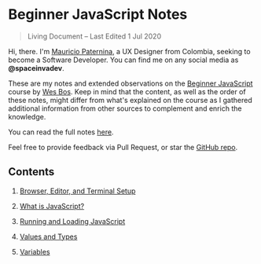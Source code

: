 # Beginner JavaScript Notes
> Living Document – Last Edited 1 Jul 2020

Hi, there. I'm [Mauricio Paternina](https://linkedin.com/in/mauriciopaterninar), a UX Designer from Colombia, seeking to become a Software Developer. You can find me on any social media as **@spaceinvadev**.

These are my notes and extended observations on the [Beginner JavaScript](https://beginnerjavascript.com/) course by [Wes Bos](https://wesbos.com/). Keep in mind that the content, as well as the order of these notes, might differ from what's explained on the course as I gathered additional information from other sources to complement and enrich the knowledge.

You can read the full notes [here](https://www.notion.so/Beginner-JavaScript-Notes-ea3c6d5a6de54c658435f4d894232b74).

Feel free to provide feedback via Pull Request, or star the [GitHub repo](https://github.com/spaceinvadev/beginner-javascript-notes).

## Contents

1. [Browser, Editor, and Terminal Setup](./pages/01-browser-editor-and-terminal-setup.md)

2. [What is JavaScript?](./pages/02-what-is-javascript.md)

3. [Running and Loading JavaScript](./pages/03-running-and-loading-js.md)

4. [Values and Types](./pages/04-values-and-types.md)

5. [Variables](./pages/05-variables.md)
 